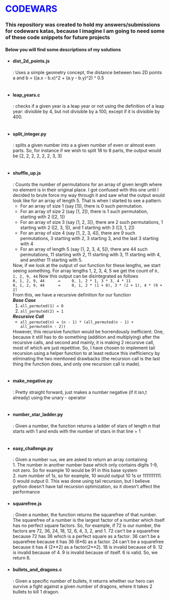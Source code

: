 <h1 style="color: transparent; background: #00f; background-clip: text">CODEWARS</h1>
<h3>This repository was created to hold my answers/submissions for codewars katas, because I imagine I am going to need some of these code snippets for future projects</h3>
<h4>Below you will find some descriptions of my solutions</h4>
<ul>
    <li><h4>dist_2d_points.js</h4>: Uses a simple geometry concept, the distance between two 2D points a and b = ((a.x - b.x)^2 + (a.y - b.y)^2) ^ 0.5</li><br/>
    <li><h4>leap_years.c</h4>: checks if a given year is a leap year or not using the definition of a leap year: divisible by 4, but not divisible by a 100, except if it is divisible by 400.</li><br/>
    <li><h4>split_integer.py</h4>: splits a given number into a a given number of even or almost even parts. So, for instance if we wish to split 18 to 8 parts, the output would be [2, 2, 2, 2, 2, 2, 3, 3]</li><br/>
    <li><h4>shuffle_up.js</h4>: Counts the number of permutations for an array of given length where no element is in their original place. I got confused with this one until I decided to brute force my way through it and saw what the output would look like for an array of length 5. That is when I started to see a pattern.
        <ul>
            <li>For an array of size 1 (say [1]), there is 0 such permutation.</li>
            <li>For an array of size 2 (say [1, 2]), there is 1 such permutation, starting with 2 ([2, 1])</li>
            <li>For an array of size 3 (say [1, 2, 3]), there are 2 such permutations, 1 starting with 2 ([2, 3, 1]), and 1 starting with 3 ([3, 1, 2])</li>
            <li>For an array of size 4 (say [1, 2, 3, 4]), there are 9 such permutations, 3 starting with 2, 3 starting 3, and the last 3 starting with 4</li>
            <li>For an array of length 5 (say [1, 2, 3, 4, 5]), there are 44 such permutations, 11 starting with 2, 11 starting with 3, 11 starting with 4, and another 11 starting with 5.</li>
        </ul>
    Now, if we look at the output of our function for these lengths, we start seeing something. For array lengths 1, 2, 3, 4, 5 we get the count of <code>0, 1, 2, 9, 44</code> Now this output can be disintegrated as follows<br/>
            <code>0, 1, 2, 9, 44      =     0, 1, 2 * 1, 3 * 3, 4 * 11</code><br/>
            <code>0, 1, 2, 9, 44      =     0, 1, 2 * (1 + 0), 3 * (2 + 1), 4 * (9 + 2)</code><br/>
            From this, we have a recursive definition for our function</br>
            <strong><i>Base Case</i></strong><br/>
            <ol>
                <li><code>all_permuted(1) = 0</code></li>
                <li><code>all_permuted(2) = 1</code></li>
            </ol>
            <strong><i>Recursive Call</i></strong><br/>
            <ul><li><code>all_permuted(n) = (n - 1) * (all_permuted(n - 1) + all_permuted(n - 2))</code></li></ul>
            However, this recursive function would be horrendously inefficient. One, because it still has to do something (addition and multiplying) after the recursive calls, and second and mainly, it is making 2 recursive call, most of which are just repetitive. So, I have chosen to implement tail recursion using a helper function to at least reduce this inefficiency by eliminating the two mentioned drawbacks (the recursion call is the last thing the function does, and only one recursion call is made).
    </li><br/>
    <li><h4>make_negative.py</h4>: Pretty straight forward, just makes a number negative (if it isn,t already) using the unary - operator</li><br/>
    <li><h4>number_star_ladder.py</h4>: Given a number, the function returns a ladder of stars of length n that starts with 1 and ends with the number of stars in that line + 1</li><br/>
    <li><h4>easy_challenge.py</h4>: Given a number <code>num</code>, we are asked to return an array containing <br/>1. The number in another number base which only contains digits 1-9, not zero. So for example 10 would be 91 in this base system<br/>2. num number of 1s, so for example, 10 would output 10 1s or 1111111111. 0 would output 0. This was done using tail recursion, but I believe python doesn't have tail recursion optimization, so it doesn't affect the performance</li>
    <li><h4>squarefree.js</h4>: Given a number, the function returns the squarefree of that number. The squarefree of a number is the largest factor of a number which itself has no perfect square factors. So, for example, if 72 is our  number, the factors are 72, 36, 24, 18, 12, 6, 4, 3, 2, and 1. 72 can't be a squarefree because 72 has 36 which is a perfect square as a factor. 36 can't be a squarefree because it has 36 (6*6) as a factor. 24 can't be a squarefree because it has 4 (2**2) as a factor(2**2). 18 is invalid because of 9. 12 is invalid because of 4. 9 is invalid because of itself. 6 is valid. So, we return 6.</li>
    <li><h4>bullets_and_dragons.c</h4>: Given a specific number of bullets, it returns whether our hero can survive a fight against a given number of dragons, where it takes 2 bullets to kill 1 dragon.</li>

</ul>